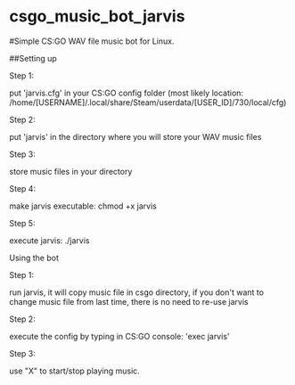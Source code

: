 # csgo_music_bot_jarvis
#Simple CS:GO WAV file music bot for Linux.

##Setting up

Step 1:

put 'jarvis.cfg' in your CS:GO config folder (most likely location: /home/[USERNAME]/.local/share/Steam/userdata/[USER_ID]/730/local/cfg)

Step 2:

put 'jarvis' in the directory where you will store your WAV music files

Step 3:

store music files in your directory

Step 4:

make jarvis executable: chmod +x jarvis

Step 5:

execute jarvis: ./jarvis


Using the bot

Step 1:

run jarvis, it will copy music file in csgo directory, if you don't want to change music file from last time, there is no need to re-use jarvis

Step 2:

execute the config by typing in CS:GO console: 'exec jarvis'

Step 3:

use "X" to start/stop playing music.
